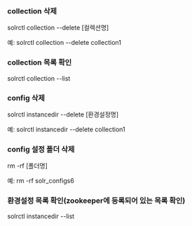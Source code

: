 ### collection 삭제
solrctl collection --delete [컬렉션명]

예:
solrctl collection --delete collection1

### collection 목록 확인
solrctl collection --list

### config 삭제
solrctl instancedir --delete [환경설정명]

예:
solrctl instancedir --delete collection1

### config 설정 폴더 삭제
rm -rf [폴더명]

예:
rm -rf solr_configs6

### 환경설정 목록 확인(zookeeper에 등록되어 있는 목록 확인)
solrctl instancedir --list
